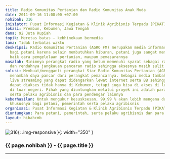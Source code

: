 ```yaml
---
title: Radio Komunitas Pertanian dan Radio Komunitas Anak Muda
date: 2011-09-16 11:08:00 +07:00
nohibah: 316
inisiator: Pusat Informasi Kegiatan & Klinik Agribisnis Terpadu (PIKAT) Prembun Kebumen
lokasi: Prembun, Kebumen, Jawa Tengah
dana: 92 Juta Rupiah
topik: Meretas batas – kebhinekaan bermedia
lama: Tidak terbatas waktu
deskripsi: Radio Komunitas Pertanian (AGRO FM) merupakan media informasi dan hiburan
  bagi petani karena selain membutuhkan hiburan, petani juga sangat membutuhkan Informasi,
  baik cara pengelolaan pertanian, maupun pemasarannya
masalah: Minimnya perangkat radio yang belum memenuhi syarat sebagai radio penyiaran
  dan rendahnya jangkauan pancaran radio sehingga aksesnya masih sulit
solusi: Membuat/mengganti perangkat Siar Radio Komunitas Pertanian (AGRO FM) serta
  menambah daya pancar dari perangkat pemancarnya. Sebagai media tambahan, akan ditambahkan
  live streaming yang dapat didengarkan lewat internet serta BB sehingga informasi
  dapat diakses tidak hanya di Kebumen, tetapi juga bisa di akses di luar Jawa maupun
  di luar negeri. Pihak yang diuntungkan melalui proyek ini adalah para petani, pemerintah,
  serta pelaku agribisnis dan para pendengar lainnya
keberhasilan: Untuk mengukur kesusksesan, 99.99 % akan lebih mengena dan tepat sasaran,
  khususnya bagi petani, pemerintah serta pelaku agribisnis
organisasi: Pusat Informasi Kegiatan & Klinik Agribisnis Terpadu (PIKAT) Prembun Kebumen
diuntungkan: Para petani, pemerintah, serta pelaku agribisnis dan para pendengar lainnya
layout: hibahcmb
---
```


![316](/static/img/hibahcmb/316.png){: .img-responsive }{: width="350" }

### {{ page.nohibah }} - {{ page.title }}

---
